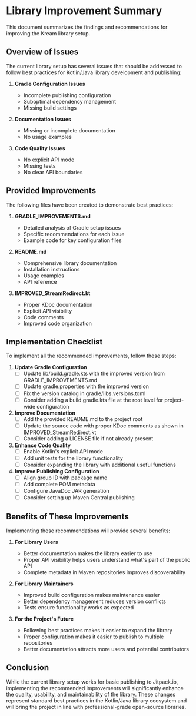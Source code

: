 # Library Improvement Summary

This document summarizes the findings and recommendations for improving the Kream library setup.

## Overview of Issues

The current library setup has several issues that should be addressed to follow best practices for Kotlin/Java library development and publishing:

1. **Gradle Configuration Issues**
   - Incomplete publishing configuration
   - Suboptimal dependency management
   - Missing build settings

2. **Documentation Issues**
   - Missing or incomplete documentation
   - No usage examples

3. **Code Quality Issues**
   - No explicit API mode
   - Missing tests
   - No clear API boundaries

## Provided Improvements

The following files have been created to demonstrate best practices:

1. **GRADLE_IMPROVEMENTS.md**
   - Detailed analysis of Gradle setup issues
   - Specific recommendations for each issue
   - Example code for key configuration files

2. **README.md**
   - Comprehensive library documentation
   - Installation instructions
   - Usage examples
   - API reference

3. **IMPROVED_StreamRedirect.kt**
   - Proper KDoc documentation
   - Explicit API visibility
   - Code comments
   - Improved code organization

## Implementation Checklist

To implement all the recommended improvements, follow these steps:

1. **Update Gradle Configuration**
   - [ ] Update lib/build.gradle.kts with the improved version from GRADLE_IMPROVEMENTS.md
   - [ ] Update gradle.properties with the improved version
   - [ ] Fix the version catalog in gradle/libs.versions.toml
   - [ ] Consider adding a build.gradle.kts file at the root level for project-wide configuration

2. **Improve Documentation**
   - [ ] Add the provided README.md to the project root
   - [ ] Update the source code with proper KDoc comments as shown in IMPROVED_StreamRedirect.kt
   - [ ] Consider adding a LICENSE file if not already present

3. **Enhance Code Quality**
   - [ ] Enable Kotlin's explicit API mode
   - [ ] Add unit tests for the library functionality
   - [ ] Consider expanding the library with additional useful functions

4. **Improve Publishing Configuration**
   - [ ] Align group ID with package name
   - [ ] Add complete POM metadata
   - [ ] Configure JavaDoc JAR generation
   - [ ] Consider setting up Maven Central publishing

## Benefits of These Improvements

Implementing these recommendations will provide several benefits:

1. **For Library Users**
   - Better documentation makes the library easier to use
   - Proper API visibility helps users understand what's part of the public API
   - Complete metadata in Maven repositories improves discoverability

2. **For Library Maintainers**
   - Improved build configuration makes maintenance easier
   - Better dependency management reduces version conflicts
   - Tests ensure functionality works as expected

3. **For the Project's Future**
   - Following best practices makes it easier to expand the library
   - Proper configuration makes it easier to publish to multiple repositories
   - Better documentation attracts more users and potential contributors

## Conclusion

While the current library setup works for basic publishing to Jitpack.io, implementing the recommended improvements will significantly enhance the quality, usability, and maintainability of the library. These changes represent standard best practices in the Kotlin/Java library ecosystem and will bring the project in line with professional-grade open-source libraries.